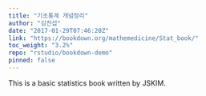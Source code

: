 ```yaml
---
title: "기초통계 개념정리"
author: "김진섭"
date: "2017-01-29T07:46:20Z"
link: "https://bookdown.org/mathemedicine/Stat_book/"
toc_weight: "3.2%"
repo: "rstudio/bookdown-demo"
pinned: false
---
```


This is a basic statistics book written by JSKIM.
